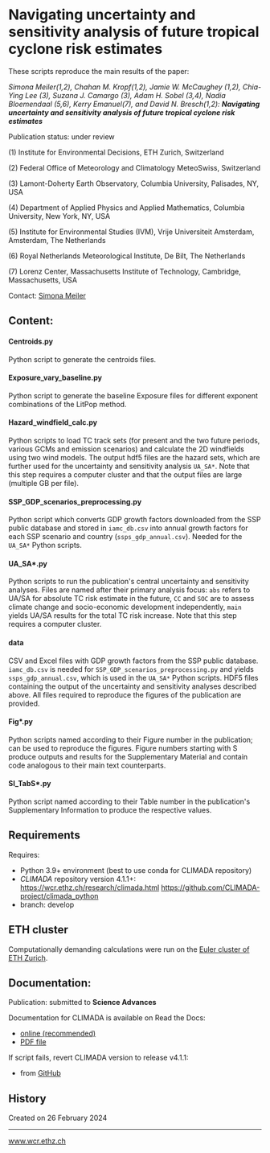 # Navigating uncertainty and sensitivity analysis of future tropical cyclone risk estimates
These scripts reproduce the main results of the paper:

*Simona Meiler(1,2), Chahan M. Kropf(1,2), Jamie W. McCaughey (1,2), Chia-Ying Lee (3), Suzana J. Camargo (3), Adam H. Sobel (3,4), Nadia Bloemendaal (5,6), Kerry Emanuel(7), and David N. Bresch(1,2):
**Navigating uncertainty and sensitivity analysis of future tropical cyclone risk estimates***

Publication status: under review

(1) Institute for Environmental Decisions, ETH Zurich, Switzerland

(2) Federal Office of Meteorology and Climatology MeteoSwiss, Switzerland

(3) Lamont-Doherty Earth Observatory, Columbia University, Palisades, NY, USA

(4) Department of Applied Physics and Applied Mathematics, Columbia University, New York, NY, USA

(5) Institute for Environmental Studies (IVM), Vrije Universiteit Amsterdam, Amsterdam, The Netherlands

(6) Royal Netherlands Meteorological Institute, De Bilt, The Netherlands

(7) Lorenz Center, Massachusetts Institute of Technology, Cambridge, Massachusetts, USA

Contact: [Simona Meiler](simona.meiler@usys.ethz.ch)


## Content:

#### Centroids.py
Python script to generate the centroids files.

#### Exposure_vary_baseline.py
Python script to generate the baseline Exposure files for different exponent combinations of the LitPop method.

#### Hazard_windfield_calc.py
Python scripts to load TC track sets (for present and the two future periods, various GCMs and emission scenarios) 
and calculate the 2D windfields using two wind models. The output hdf5 files are the hazard sets, which are further 
used for the uncertainty and sensitivity analysis `UA_SA*`.
Note that this step requires a computer cluster and that the output files are large (multiple GB per file).

#### SSP_GDP_scenarios_preprocessing.py
Python script which converts GDP growth factors downloaded from the SSP public database and stored in `iamc_db.csv`
into annual growth factors for each SSP scenario and country (`ssps_gdp_annual.csv`). Needed for the `UA_SA*` Python scripts.

#### UA_SA*.py
Python scripts to run the publication's central uncertainty and sensitivity analyses. Files are named after their primary
analysis focus: `abs` refers to UA/SA for absolute TC risk estimate in the future, `CC` and `SOC` are to assess climate
change and socio-economic development independently, `main` yields UA/SA results for the total TC risk increase.
Note that this step requires a computer cluster.

#### data
CSV and Excel files with GDP growth factors from the SSP public database. `iamc_db.csv` is needed for `SSP_GDP_scenarios_preprocessing.py`
and yields `ssps_gdp_annual.csv`, which is used in the `UA_SA*` Python scripts.
HDF5 files containing the output of the uncertainty and sensitivity analyses described above. All files required
to reproduce the figures of the publication are provided.

#### Fig*.py
Python scripts named according to their Figure number in the publication; can be used to reproduce the figures.
Figure numbers starting with S produce outputs and results for the Supplementary Material and contain
code analogous to their main text counterparts.

#### SI_TabS*.py
Python script named according to their Table number in the publication's Supplementary Information to produce the
respective values.

## Requirements
Requires:
* Python 3.9+ environment (best to use conda for CLIMADA repository)
* _CLIMADA_ repository version 4.1.1+:
        https://wcr.ethz.ch/research/climada.html
        https://github.com/CLIMADA-project/climada_python
* branch: develop

## ETH cluster
Computationally demanding calculations were run on the [Euler cluster of ETH Zurich](https://scicomp.ethz.ch/wiki/Euler).

## Documentation:
Publication: submitted to **Science Advances**

Documentation for CLIMADA is available on Read the Docs:
* [online (recommended)](https://climada-python.readthedocs.io/en/stable/)
* [PDF file](https://buildmedia.readthedocs.org/media/pdf/climada-python/stable/climada-python.pdf)

If script fails, revert CLIMADA version to release v4.1.1:
* from [GitHub](https://github.com/CLIMADA-project/climada_python/releases/tag/v4.1.1)

## History

Created on 26 February 2024

-----

www.wcr.ethz.ch
